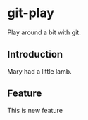 # git-play

Play around a bit with git.

## Introduction
Mary had a little lamb.


## Feature
This is new feature

